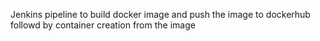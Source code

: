 Jenkins pipeline to build docker image and push the image to dockerhub followd by container creation from the image
